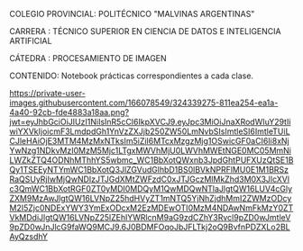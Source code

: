 COLEGIO PROVINCIAL: POLITÉCNICO "MALVINAS ARGENTINAS"

CARRERA : TÉCNICO SUPERIOR EN CIENCIA DE DATOS E INTELIGENCIA ARTIFICIAL

CÁTEDRA : PROCESAMIENTO DE IMAGEN

CONTENIDO: Notebook prácticas correspondientes a cada clase.

https://private-user-images.githubusercontent.com/166078549/324339275-811ea254-ea1a-4a40-92cb-fde4883a18aa.png?jwt=eyJhbGciOiJIUzI1NiIsInR5cCI6IkpXVCJ9.eyJpc3MiOiJnaXRodWIuY29tIiwiYXVkIjoicmF3LmdpdGh1YnVzZXJjb250ZW50LmNvbSIsImtleSI6ImtleTUiLCJleHAiOjE3MTM4MzMxNTksIm5iZiI6MTcxMzgzMjg1OSwicGF0aCI6Ii8xNjYwNzg1NDkvMzI0MzM5Mjc1LTgxMWVhMjU0LWVhMWEtNGE0MC05MmNiLWZkZTQ4ODNhMThhYS5wbmc_WC1BbXotQWxnb3JpdGhtPUFXUzQtSE1BQy1TSEEyNTYmWC1BbXotQ3JlZGVudGlhbD1BS0lBVkNPRFlMU0E1M1BRSzRaQSUyRjIwMjQwNDIzJTJGdXMtZWFzdC0xJTJGczMlMkZhd3M0X3JlcXVlc3QmWC1BbXotRGF0ZT0yMDI0MDQyM1QwMDQwNTlaJlgtQW16LUV4cGlyZXM9MzAwJlgtQW16LVNpZ25hdHVyZT1mNTQ5YjNhZjdhMmI2ZWMzODcyM2I5Zjc0NDExYWY3YmExODcxM2EzMDEwOTI0MzM4NDAwNmFkMzY0ZTVkMDdiJlgtQW16LVNpZ25lZEhlYWRlcnM9aG9zdCZhY3Rvcl9pZD0wJmtleV9pZD0wJnJlcG9faWQ9MCJ9.6J0BDMFOqoJbJFLTkj2oQ9BvfnPDZXLo2BLAyQzsdhY
